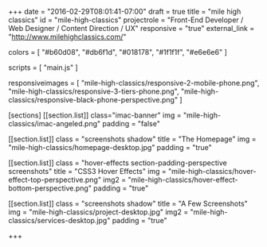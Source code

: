 +++
date = "2016-02-29T08:01:41-07:00"
draft = true
title = "mile high classics"
id = "mile-high-classics"
projectrole = "Front-End Developer / Web Designer / Content Direction / UX"
responsive = "true"
external_link = "http://www.milehighclassics.com/"

colors = [
  "#b60d08",
  "#db6f1d",
  "#018178",
  "#1f1f1f",
  "#e6e6e6"
]

scripts = [
    "main.js"
]

responsiveimages = [
	"mile-high-classics/responsive-2-mobile-phone.png",
	"mile-high-classics/responsive-3-tiers-phone.png",
	"mile-high-classics/responsive-black-phone-perspective.png"
]


[sections]
[[section.list]]
class="imac-banner"
img = "mile-high-classics/imac-angeled.png"
padding = "false"

[[section.list]]
class = "screenshots shadow"
title = "The Homepage"
img = "mile-high-classics/homepage-desktop.jpg"
padding = "true"

[[section.list]]
class = "hover-effects section-padding-perspective screenshots"
title = "CSS3 Hover Effects"
img = "mile-high-classics/hover-effect-top-perspective.png"
img2 = "mile-high-classics/hover-effect-bottom-perspective.png"
padding = "true"

[[section.list]]
class = "screenshots shadow"
title = "A Few Screenshots"
img = "mile-high-classics/project-desktop.jpg"
img2 = "mile-high-classics/services-desktop.jpg"
padding = "true"



+++
